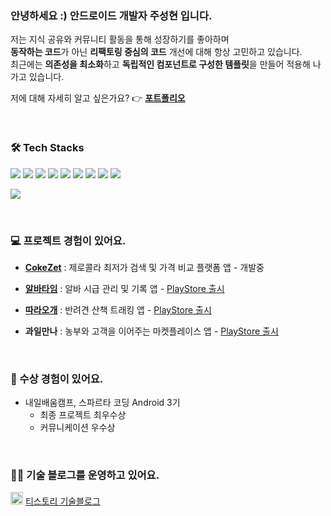 ### 안녕하세요 :) 안드로이드 개발자 주성현 입니다.

저는 지식 공유와 커뮤니티 활동을 통해 성장하기를 좋아하며
<br>
**동작하는 코드**가 아닌 **리팩토링 중심의 코드** 개선에 대해 항상 고민하고 있습니다.
<br>
최근에는 **의존성을 최소화**하고 **독립적인 컴포넌트로 구성한 템플릿**을 만들어 적용해 나가고 있습니다.
<br>

저에 대해 자세히 알고 싶은가요? 👉 **[포트폴리오](https://juco-io.notion.site/1d35430a43d18027910ee11ea3a87c9a)**
<br>

<br>

### 🛠 Tech Stacks

<p align="left">
  <img src="https://img.shields.io/badge/Kotlin-7F52FF?style=flat-square&logo=Kotlin&logoColor=white"/>
  <img src="https://img.shields.io/badge/AndroidStudio-3DDC84?style=flat-square&logo=Android&logoColor=white"/>
  <img src="https://img.shields.io/badge/Firebase-DD2C00?style=flat-square&logo=Firebase&logoColor=white"/>
  <img src="https://img.shields.io/badge/AdMob-FFCC00?style=flat-square&logo=AdMob&logoColor=white"/>
  <img src="https://img.shields.io/badge/Git-F05032?style=flat-square&logo=Git&logoColor=white"/>
  <img src="https://img.shields.io/badge/GitHub-000000?style=flat-square&logo=GitHub&logoColor=white"/>
  <img src="https://img.shields.io/badge/GitHub%20Actions-2088FF?style=flat-square&logo=GitHub%20Actions&logoColor=white"/>
  <img src="https://img.shields.io/badge/Figma-9A48F1?style=flat-square&logo=Figma&logoColor=white"/>
  <img src="https://img.shields.io/badge/Postman-FF6C37?style=flat-square&logo=Postman&logoColor=white"/>
   <div><a href="https://solved.ac/profile/wntjdgus99"> <img src="https://github-readme-solvedac.hyp3rflow.vercel.app/api/?handle=wntjdgus99"></a></div>
</p>

<br>

### 💻 프로젝트 경험이 있어요.

- **[CokeZet](https://github.com/CokeZet/CokeZet_Android)** : 제로콜라 최저가 검색 및 가격 비교 플랫폼 앱 - 개발중

- **[알바타임](https://github.com/IamJuco/alba-time)** : 알바 시급 관리 및 기록 앱 - [PlayStore 출시](https://play.google.com/store/apps/details?id=com.juco.albatime&hl=ko)
      
- **[따라오개](https://github.com/nbc-final-team2/ddaraogae)** : 반려견 산책 트래킹 앱 - [PlayStore 출시](https://play.google.com/store/apps/details?id=com.nbcfinalteam2.ddaraogae&hl=ko)

- **과일만나** : 농부와 고객을 이어주는 마켓플레이스 앱 - [PlayStore 출시](https://play.google.com/store/apps/details?id=com.nemocompany.fruitsmanna&hl=ko)

<br>

### 🏅 수상 경험이 있어요.
- 내일배움캠프, 스파르타 코딩 Android 3기
    - 최종 프로젝트 최우수상
    - 커뮤니케이션 우수상
 
<br>

### 🧑‍💻 기술 블로그를 운영하고 있어요.
<img src='https://i.namu.wiki/i/Jz0MFNR7_7LHx1Yda0Hy6929g3BD5fWmaARdUMMFPkFIAVC_ewY7BEcoIGhepmTKRBKmSxRSUBjI7pklIZLaAA.svg' width=20/> [티스토리 기술블로그](https://jucodingdev.tistory.com/)





